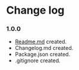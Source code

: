 # Change log

### 1.0.0

- [Readme.md](https://github.com/taylanakkus/crumble-service-boilerplate/blob/master/README.md)
  created.
- Changelog.md created.
- Package.json created.
- .gitignore created.
